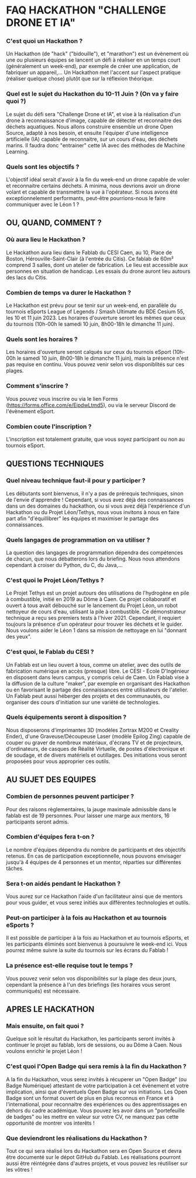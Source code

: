 # FAQ HACKATHON "CHALLENGE DRONE ET IA"

### C'est quoi un Hackathon ? 

Un Hackathon (de "hack" ("bidouille"), et "marathon") est un évènement où une ou plusieurs équipes se lancent un défi à réaliser en un temps court (généralement un week-end), par exemple de créer une application, de fabriquer un appareil,...
Un Hackathon met l'accent sur l'aspect pratique (réaliser quelque chose) plutôt que sur la réflexion théorique. 

### Quel est le sujet du Hackathon du 10-11 Juin ? (On va y faire quoi ?)

Le sujet du défi sera "Challenge Drone et IA", et vise à la réalisation d'un drone à reconnaissance d'image, capable de détecter et reconnaitre des déchets aquatiques.
Nous allons construire ensemble un drone Open Source, adapté à nos besoin, et ensuite l'équiper d'une intelligence artificielle (IA) capable de reconnaitre, sur un cours d'eau, des déchets marins. Il faudra donc "entrainer" cette IA avec des méthodes de Machine Learning. 

### Quels sont les objectifs ?

L'objectif idéal serait d'avoir à la fin du week-end un drone capable de voler et reconnaitre certains déchets. A minima, nous devrions avoir un drone volant et capable de transmettre la vue à l'opérateur. Si nous avons été exceptionnelement performants, peut-être pourrions-nous le faire communiquer avec le Léon 1 ? 

## OU, QUAND, COMMENT ? 

### Où aura lieu le Hackathon ? 

Le Hackathon aura lieu dans le Fablab du CESI Caen, au 10, Place de Boston, Hérouville-Saint-Clair (à l'entrée du Citis). 
Ce fablab de 60m² comprend 3 salles, dont un atelier de fabrication. Le lieu est accessible aux personnes en situation de handicap.
Les essais du drone auront lieu autours des lacs du Citis.

### Combien de temps va durer le Hackathon ? 

Le Hackathon est prévu pour se tenir sur un week-end, en parallèle du tournois eSports League of Legends / Smash Ultimate du BDE Cesium 55, les 10 et 11 juin 2023. 
Les horaires d'ouverture seront les mêmes que ceux du tournois (10h-00h le samedi 10 juin, 8h00-18h le dimanche 11 juin).

### Quels sont les horaires ? 

Les horaires d'ouverture seront calqués sur ceux du tournois eSport (10h-00h le samedi 10 juin, 8h00-18h le dimanche 11 juin), mais la présence n'est pas requise en continu. Vous pouvez venir selon vos disponiblités sur ces plages.

### Comment s'inscrire ? 

Vous pouvez vous inscrire ou via le lien Forms (https://forms.office.com/e/EipdwLtmd5), ou via le serveur Discord de l'évènement eSport. 

### Combien coute l'inscription ? 

L'inscription est totalement gratuite, que vous soyez participant ou non au tournois eSport. 

## QUESTIONS TECHNIQUES

### Quel niveau technique faut-il pour y participer ? 

Les débutants sont bienvenus, il n'y a pas de prérequis techniques, sinon de l'envie d'apprendre ! 
Cependant, si vous avez déjà des connaissances dans un des domaines du hackathon, ou si vous avez déjà l'expérience d'un Hackathon ou du Projet Léon/Tethys, nous vous invitons à nous en faire part afin "d'équillibrer" les équipes et maximiser le partage des connaissances. 

### Quels langages de programmation on va utiliser ? 

La question des langages de programmation dépendra des compétences de chacun, que nous débatterons lors du briefing. 
Nous nous attendons cependant à croiser du Python, du C, du Java,...

### C'est quoi le Projet Léon/Tethys ? 

Le Projet Tethys est un projet autours des utilisations de l'hydrogène en pile à combustible, initié en 2019 au Dôme à Caen. Ce projet collaboratif et ouvert à tous avait débouché sur le lancement du Projet Léon, un robot nettoyeur de cours d'eau, utilisant la pile à combustible. Ce démonstrateur technique a reçu ses premiers tests à l'hiver 2021. 
Cependant, il requiert toujours la présence d'un opérateur pour trouver les déchets et le guider. Nous voulons aider le Léon 1 dans sa mission de nettoyage en lui "donnant des yeux". 

### C'est quoi, le Fablab du CESI ? 

Un Fablab est un lieu ouvert à tous, comme un atelier, avec des outils de fabrication numérique en accès (presque) libre. 
Le CESI - Ecole D'Ingénieur en disposent dans leurs campus, y compris celui de Caen. Un Fablab vise à la diffusion de la culture "maker", par exemple en organisant des Hackathon ou en favorisant le partage des connaissances entre utilisateurs de l'atelier.
Un Fablab peut aussi héberger des projets et des communautés, ou organiser des cours d'initiation sur une variété de technologies.

### Quels équipements seront à disposition ? 

Nous disposerons d'imprimantes 3D (modèles Zortrax M200 et Creality Ender), d'une Graveuse/Découpeuse Laser (modèle Epilog Zing) capable de couper ou graver de nombreux matériaux, d'écrans TV et de projecteurs, d'ordinateurs, de casques de Réalité Virtuelle, de postes d'électronique et de soudage, et de divers matériels et outillages. 
Des initiations vous seront proposées pour vous approprier ces outils. 

## AU SUJET DES EQUIPES

### Combien de personnes peuvent participer ? 

Pour des raisons règlementaires, la jauge maximale admissible dans le fablab est de 19 personnes. Pour laisser une marge aux mentors, 16 participants seront admis. 

### Combien d'équipes fera t-on ? 

Le nombre d'équipes dépendra du nombre de participants et des objectifs retenus. En cas de participation exceptionnelle, nous pouvons envisager jusqu'à 4 équipes de 4 personnes et un mentor, réparties sur différentes tâches. 

### Sera t-on aidés pendant le Hackathon ? 

Vous aurez sur ce Hackathon l'aide d'un facilitateur ainsi que de mentors pour vous guider, et vous serez initiés aux différentes technologies et outils. 

### Peut-on participer à la fois au Hackathon et au tournois eSports ? 

Il est possible de participer à la fois au Hackathon et au tournois eSports, et les participants éliminés sont bienvenus à poursuivre le week-end ici. Vous pourrez même suivre la suite du tournois sur les écrans du Fablab !

### La présence est-elle requise tout le temps ? 

Vous pouvez venir selon vos disponibilités sur la plage des deux jours, cependant la présence à l'un des briefings (les horaires vous seront communiqués) est nécessaire.

## APRES LE HACKATHON

### Mais ensuite, on fait quoi ? 

Quelque soit le résultat du Hackathon, les participants seront invités à continuer le projet au fablab, lors de sessions, ou au Dôme à Caen. Nous voulons enrichir le projet Léon ! 

### C'est quoi l'Open Badge qui sera remis à la fin du Hackathon ? 

A la fin du Hackathon, vous serez invités à récuperer un "Open Badge" (ou Badge Numérique) attestant de votre participation à cet évènement et votre implication, ainsi que d'éventuels Open Badge sur vos initiations. 
Les Open Badge sont un format ouvert de plus en plus reconnus en France et à l'international, pour reconnaitre des expériences ou des apprentissages en dehors du cadre académique. Vous pouvez les avoir dans un "portefeuille de badges" ou les mettre en valeur sur votre CV, ne manquez pas cette opportunité de montrer vos interêts ! 

### Que deviendront les réalisations du Hackathon ? 

Tout ce qui sera réalisé lors du Hackathon sera en Open Source et devra être documenté sur le dépot GitHub du Fablab.
Les réalisations pourront aussi être réintégrée dans d'autres projets, et vous pouvez les réutiliser sur les vôtres ! 
